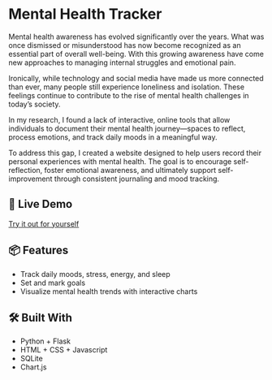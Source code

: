 # Mental Health Tracker

Mental health awareness has evolved significantly over the years. What was once dismissed or misunderstood has now become recognized as an essential part of overall well-being. With this growing awareness have come new approaches to managing internal struggles and emotional pain.

Ironically, while technology and social media have made us more connected than ever, many people still experience loneliness and isolation. These feelings continue to contribute to the rise of mental health challenges in today’s society.

In my research, I found a lack of interactive, online tools that allow individuals to document their mental health journey—spaces to reflect, process emotions, and track daily moods in a meaningful way.

To address this gap, I created a website designed to help users record their personal experiences with mental health. The goal is to encourage self-reflection, foster emotional awareness, and ultimately support self-improvement through consistent journaling and mood tracking.

## 🚀 Live Demo
[Try it out for yourself](https://mental-health-tracker-popt.onrender.com)

## 📦 Features

- Track daily moods, stress, energy, and sleep
- Set and mark goals
- Visualize mental health trends with interactive charts

## 🛠️ Built With

- Python + Flask
- HTML + CSS + Javascript
- SQLite
- Chart.js
